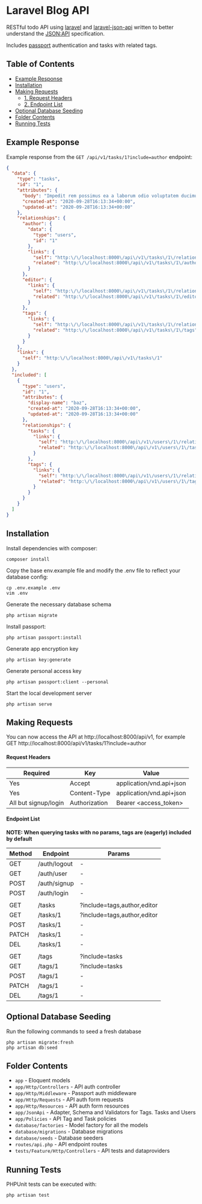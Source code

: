 # Laravel Blog API 

RESTful todo API using [laravel](https://laravel.com/) and [laravel-json-api](https://github.com/cloudcreativity/laravel-json-api) written to better understand the [JSON:API](https://jsonapi.org) specification.   
   
Includes [passport](https://github.com/laravel/passport) authentication and tasks with related tags.




## Table of Contents
  * [Example Response](#example-response)
  * [Installation](#installation)
  * [Making Requests](#making-requests)
    * [1. Request Headers](#request-headers)
    * [2. Endpoint List](#endpoint-list)
  * [Optional Database Seeding](#optional-database-seeding)
  * [Folder Contents](#folder-contents)
  * [Running Tests](#running-tests)


## Example Response

Example response from the `GET /api/v1/tasks/1?include=author` endpoint:  
```json
{
  "data": {
    "type": "tasks",
    "id": "1",
    "attributes": {
      "body": "Impedit rem possimus ea a laborum odio voluptatem ducimus. Quibusdam et alias est facilis rerum sint. Sapiente animi esse et nobis. Cum aut quod nam error.",
      "created-at": "2020-09-28T16:13:34+00:00",
      "updated-at": "2020-09-28T16:13:34+00:00"
    },
    "relationships": {
      "author": {
        "data": {
          "type": "users",
          "id": "1"
        },
        "links": {
          "self": "http:\/\/localhost:8000\/api\/v1\/tasks\/1\/relationships\/author",
          "related": "http:\/\/localhost:8000\/api\/v1\/tasks\/1\/author"
        }
      },
      "editor": {
        "links": {
          "self": "http:\/\/localhost:8000\/api\/v1\/tasks\/1\/relationships\/editor",
          "related": "http:\/\/localhost:8000\/api\/v1\/tasks\/1\/editor"
        }
      },
      "tags": {
        "links": {
          "self": "http:\/\/localhost:8000\/api\/v1\/tasks\/1\/relationships\/tags",
          "related": "http:\/\/localhost:8000\/api\/v1\/tasks\/1\/tags"
        }
      }
    },
    "links": {
      "self": "http:\/\/localhost:8000\/api\/v1\/tasks\/1"
    }
  },
  "included": [
    {
      "type": "users",
      "id": "1",
      "attributes": {
        "display-name": "baz",
        "created-at": "2020-09-28T16:13:34+00:00",
        "updated-at": "2020-09-28T16:13:34+00:00"
      },
      "relationships": {
        "tasks": {
          "links": {
            "self": "http:\/\/localhost:8000\/api\/v1\/users\/1\/relationships\/tasks",
            "related": "http:\/\/localhost:8000\/api\/v1\/users\/1\/tasks"
          }
        },
        "tags": {
          "links": {
            "self": "http:\/\/localhost:8000\/api\/v1\/users\/1\/relationships\/tags",
            "related": "http:\/\/localhost:8000\/api\/v1\/users\/1\/tags"
          }
        }
      }
    }
  ]
}
```



## Installation

Install dependencies with composer:

`composer install`

Copy the base env.example file and modify the .env file to reflect your database config:

`cp .env.example .env`  
`vim .env`

Generate the necessary database schema

`php artisan migrate`

Install passport:

`php artisan passport:install`

Generate app encryption key

`php artisan key:generate`

Generate personal access key

`php artisan passport:client --personal`

Start the local development server

`php artisan serve`



## Making Requests

You can now access the API at http://localhost:8000/api/v1, for example GET http://localhost:8000/api/v1/tasks/1?include=author

#### Request Headers

|     **Required**     | **Key**          | **Value**                |
| -------------------- | ---------------- |------------------------- |
| Yes                  | Accept           | application/vnd.api+json |
| Yes                  | Content-Type     | application/vnd.api+json |
| All but signup/login | Authorization    | Bearer <access_token>    |



#### Endpoint List

**NOTE: When querying tasks with no params, tags are (eagerly) included by default**

| **Method**  | **Endpoint** |         **Params**          |
| ----------- | ------------ | --------------------------- |
| GET         | /auth/logout | -                           |
| GET         | /auth/user   | -                           |
| POST        | /auth/signup | -                           |
| POST        | /auth/login  | -                           |
|             |              |                             |
| GET         | /tasks       | ?include=tags,author,editor |
| GET         | /tasks/1     | ?include=tags,author,editor |
| POST        | /tasks/1     | -                           |
| PATCH       | /tasks/1     | -                           |
| DEL         | /tasks/1     | -                           |
|             |              |                             |
| GET         | /tags        | ?include=tasks              |
| GET         | /tags/1      | ?include=tasks              |
| POST        | /tags/1      | -                           |
| PATCH       | /tags/1      | -                           |
| DEL         | /tags/1      | -                           |



## Optional Database Seeding

Run the following commands to seed a fresh database
 
    php artisan migrate:fresh
    php artisan db:seed



## Folder Contents

- `app` - Eloquent models
- `app/Http/Controllers` - API auth controller
- `app/Http/Middleware` -  Passport auth middleware
- `app/Http/Requests` - API auth form requests
- `app/Http/Resources` - API auth form resources
- `app/JsonApi` - Adapter, Schema and Validators for Tags. Tasks and Users
- `app/Policies` - API Tag and Task policies
- `database/factories` - Model factory for all the models
- `database/migrations` - Database migrations
- `database/seeds` - Database seeders
- `routes/api.php` - API endpoint routes
- `tests/Feature/Http/Controllers` - API tests and dataproviders



## Running Tests

PHPUnit tests can be executed with:

    php artisan test
